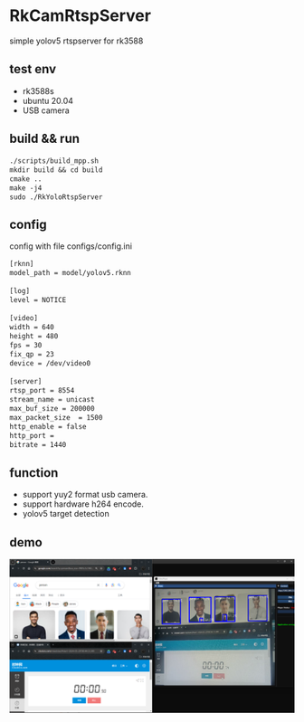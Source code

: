 # RkCamRtspServer
simple yolov5 rtspserver for rk3588

## test env
- rk3588s
- ubuntu 20.04
- USB camera

## build && run
```
./scripts/build_mpp.sh
mkdir build && cd build
cmake ..
make -j4
sudo ./RkYoloRtspServer
```

## config
config with file configs/config.ini
```
[rknn]
model_path = model/yolov5.rknn

[log]
level = NOTICE

[video]
width = 640
height = 480
fps = 30
fix_qp = 23     
device = /dev/video0

[server]
rtsp_port = 8554
stream_name = unicast
max_buf_size = 200000
max_packet_size  = 1500
http_enable = false
http_port = 
bitrate = 1440
```

## function
- support yuy2 format usb camera.
- support hardware h264 encode.
- yolov5 target detection

## demo

![](pic/demo.png)